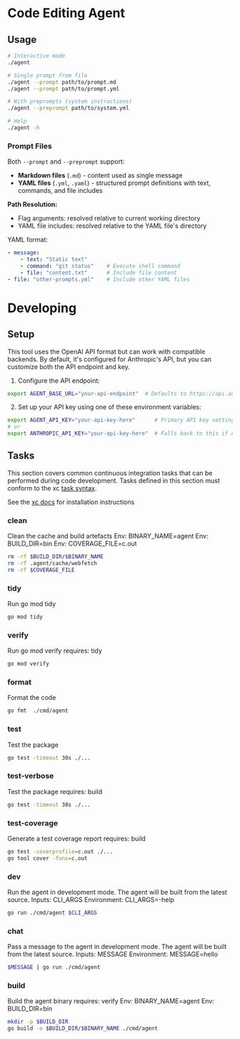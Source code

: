 # Code Editing Agent

## Usage

```bash
# Interactive mode
./agent

# Single prompt from file
./agent --prompt path/to/prompt.md
./agent --prompt path/to/prompt.yml

# With preprompts (system instructions)
./agent --preprompt path/to/system.yml

# Help
./agent -h
```

### Prompt Files

Both `--prompt` and `--preprompt` support:
- **Markdown files** (`.md`) - content used as single message
- **YAML files** (`.yml`, `.yaml`) - structured prompt definitions with text, commands, and file includes

**Path Resolution:**
- Flag arguments: resolved relative to current working directory
- YAML file includes: resolved relative to the YAML file's directory

YAML format:
```yaml
- message:
    - text: "Static text"
    - command: "git status"    # Execute shell command
    - file: "content.txt"      # Include file content
- file: "other-prompts.yml"    # Include other YAML files
```

# Developing

## Setup

This tool uses the OpenAI API format but can work with compatible backends. By default, it's configured for Anthropic's API, but you can customize both the API endpoint and key.

1. Configure the API endpoint:
```bash
export AGENT_BASE_URL="your-api-endpoint"  # Defaults to https://api.anthropic.com/v1/ if not set
```

2. Set up your API key using one of these environment variables:
```bash
export AGENT_API_KEY="your-api-key-here"      # Primary API key setting
# or
export ANTHROPIC_API_KEY="your-api-key-here"  # Falls back to this if AGENT_API_KEY is not set
```

## Tasks

This section covers common continuous integration tasks that can be performed during code development. Tasks defined in this section must conform to the xc [task syntax](https://xcfile.dev/task-syntax/).

See the [xc docs](https://xcfile.dev/getting-started/) for installation instructions

### clean
Clean the cache and build artefacts
Env: BINARY_NAME=agent
Env: BUILD_DIR=bin
Env: COVERAGE_FILE=c.out
```sh
rm -rf $BUILD_DIR/$BINARY_NAME
rm -rf .agent/cache/webfetch
rm -rf $COVERAGE_FILE
```

### tidy
Run go mod tidy
```sh
go mod tidy
```

### verify
Run go mod verify
requires: tidy
```sh
go mod verify
```

### format
Format the code
```sh
go fmt  ./cmd/agent
```

### test
Test the package
```sh
go test -timeout 30s ./...
```

### test-verbose
Test the package
requires: build
```sh
go test -timeout 30s ./...
```

### test-coverage
Generate a test coverage report
requires: build
```sh
go test -coverprofile=c.out ./...
go tool cover -func=c.out
```

### dev
Run the agent in development mode. The agent will be built from the latest source.
Inputs: CLI_ARGS
Environment: CLI_ARGS=-help
```sh
go run ./cmd/agent $CLI_ARGS
```

### chat
Pass a message to the agent in development mode. The agent will be built from the latest source.
Inputs: MESSAGE
Environment: MESSAGE=hello
```sh
$MESSAGE | go run ./cmd/agent 
```

### build
Build the agent binary
requires: verify
Env: BINARY_NAME=agent
Env: BUILD_DIR=bin
```sh
mkdir -p $BUILD_DIR
go build -o $BUILD_DIR/$BINARY_NAME ./cmd/agent
```
